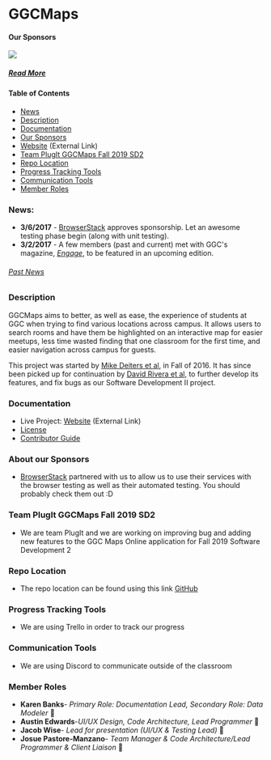 # GGCMaps
#### Our Sponsors
<a href="http://www.BrowserStack.com/"><img src="https://github.com/ggcmaps/ggcmaps.github.io/blob/master/images/tinylogoBrowserStack.png" atl="BrowserStack"></a>

##### [Read More](https://github.com/ggcmaps/ggcmaps.github.io#about-our-sponsors)

#### Table of Contents
* [News](https://github.com/soft-eng-practicum/ggcmaps.github.io#news)
* [Description](https://github.com/soft-eng-practicum/ggcmaps.github.io#description)
* [Documentation](https://github.com/soft-eng-practicum/ggcmaps.github.io#documentation)
* [Our Sponsors](https://github.com/soft-eng-practicum/ggcmaps.github.io#about-our-sponsors)
* [Website](https://ggcmaps.github.io/) (External Link)
* [Team PlugIt GGCMaps Fall 2019 SD2](https://github.com/soft-eng-practicum/ggcmaps.github.io#Team-PlugIt-GGCMaps-Fall-2019-SD2)
* [Repo Location](https://github.com/soft-eng-practicum/ggcmaps.github.io#Repo-Location)
* [Progress Tracking Tools](https://github.com/soft-eng-practicum/ggcmaps.github.io#Progress-Tracking-Tools)
* [Communication Tools](https://github.com/soft-eng-practicum/ggcmaps.github.io#Communication-Tools)
* [Member Roles](https://github.com/soft-eng-practicum/ggcmaps.github.io#Member-roles)


### News:
* **3/6/2017** - [BrowserStack](http://browserstack.com/) approves sponsorship. Let an awesome testing phase begin (along with unit testing).
* **3/2/2017** - A few members (past and current) met with GGC's magazine, [*Engage*](http://www.ggc.edu/about-ggc/news/publications/), to be featured in an upcoming edition.

###### [Past News](https://github.com/soft-eng-practicum/ggcmaps.github.io/blob/master/news.md)

### Description
GGCMaps aims to better, as well as ease, the experience of students at GGC when trying to find various locations across campus. It allows users to search rooms and have them be highlighted on an interactive map for easier meetups, less time wasted finding that one classroom for the first time, and easier navigation across campus for guests.

This project was started by [Mike Deiters et al](https://github.com/ggcmaps/ggcmaps.github.io#fall-16---created-by), in Fall of 2016. It has since been picked up for continuation by [David Rivera et al](https://github.com/ggcmaps/ggcmaps.github.io#spring-17), to further develop its features, and fix bugs as our Software Development II project.

### Documentation
* Live Project: [Website](http://ggcmaps.com/) (External Link)
* [License](https://github.com/soft-eng-practicum/ggcmaps.github.io/blob/master/License.md)
* [Contributor Guide](https://github.com/soft-eng-practicum/ggcmaps.github.io/blob/master/Contributing.md)

### About our Sponsors
* [BrowserStack](http://browserstack.com/) partnered with us to allow us to use their services with the browser testing as well as their automated testing. You should probably check them out :D

### Team PlugIt GGCMaps Fall 2019 SD2
* We are team PlugIt and we are working on improving bug and adding new features to the GGC Maps Online application for Fall 2019 Software Development 2

### Repo Location
* The repo location can be found using this link [GitHub](https://github.com/soft-eng-practicum/ggcmaps)

### Progress Tracking Tools
* We are using Trello in order to track our progress

### Communication Tools
* We are using Discord to communicate outside of the classroom

### Member Roles
* **Karen Banks**- *Primary Role: Documentation Lead, Secondary Role: Data Modeler* 👸
* **Austin Edwards**-*UI/UX Design, Code Architecture, Lead Programmer* :monkey:
* **Jacob Wise**- *Lead for presentation (UI/UX & Testing Lead)* :beginner:
* **Josue Pastore-Manzano**- *Team Manager & Code Architecture/Lead Programmer & Client Liaison* :100:
